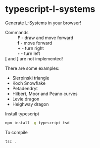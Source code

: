 # typescript-l-systems

Generate L-Systems in your browser!


<dl>
  <dt>Commands</dt>
  <dd><b>F</b> - draw and move forward</dd>
  <dd><b>f</b> - move forward</dd>
  <dd><b>+</b> - turn right</dd>
  <dd><b>-</b> - turn left</dd>
  <dt>[ and ] are not implemented!</dt>
</dl>


There are some examples:
* Sierpinski triangle
* Koch Snowflake
* Petadendryt
* Hilbert, Moor and Peano curves
* Levie dragon
* Heighway dragon


Install typescript
```bash
npm install -g typescript tsd
```

To compile
```bash
tsc .
```
